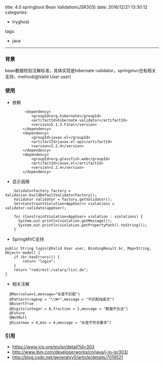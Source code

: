 title: 4.0 springboot Bean Validation(JSR303)
date: 2016/12/21 13:30:12
categories:
 - tryghost

tags:
 - java 



---

### 背景
bean数据校验注解标准，具体实现是hibernate-validator，springmvc也有相关支持，method(@Vaild User user)

### 使用
* 依赖
```language-xml
         <dependency>
 			<groupId>org.hibernate</groupId>
			<artifactId>hibernate-validator</artifactId>
			<version>5.1.3.Final</version>
		</dependency>
		<dependency>
			<groupId>javax.el</groupId>
			<artifactId>javax.el-api</artifactId>
			<version>2.2.4</version>
		</dependency>
		<dependency>
			<groupId>org.glassfish.web</groupId>
			<artifactId>javax.el</artifactId>
			<version>2.2.4</version>
		</dependency>

```
* 显示调用
```language-java
    ValidatorFactory factory = Validation.buildDefaultValidatorFactory();
    Validator validator = factory.getValidator();
    Set<ConstraintViolation<AppUser>> violations = validator.validate(appUser);

    for (ConstraintViolation<AppUser> violation : violations) {
      System.out.println(violation.getMessage());
      System.out.println(violation.getPropertyPath().toString());
    }
```
* SpringMVC支持
```language-java
public String login(@Valid User user, BindingResult br, Map<String, Object> model) {   
    if (br.hasErrors()) {   
        return "login";   
    }   
    return "redirect:/salary/list.do";   
}  

```
* 相关注解
```language-java
  @Max(value=1,message="长度不匹配")
  @Pattern(regexp = "\\W+",message = "不匹配纯英文")
  @AssertTrue
  @Digits(integer = 6,fraction = 2,message = "数据不合法")
  @Future
  @NotNull
  @Size(max = 4,min = 4,message = "长度不符合要求")
```

### 引用
* https://www.jcp.org/en/jsr/detail?id=303
* http://www.ibm.com/developerworks/cn/java/j-lo-jsr303/
* http://blog.csdn.net/generalyy0/article/details/7019521





